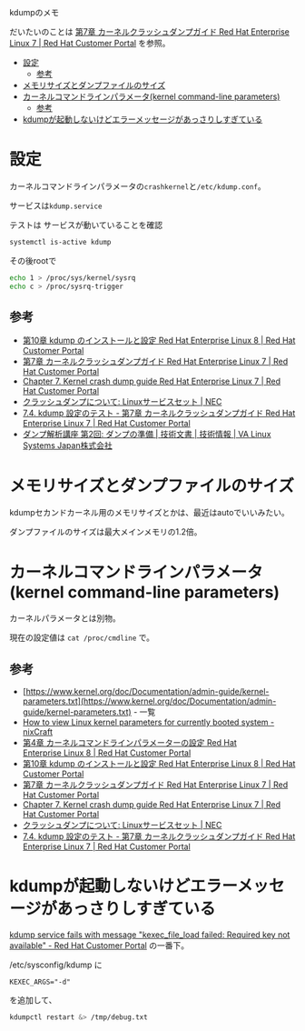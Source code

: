 kdumpのメモ

だいたいのことは
[第7章 カーネルクラッシュダンプガイド Red Hat Enterprise Linux 7 | Red Hat Customer Portal](https://access.redhat.com/documentation/ja-jp/red_hat_enterprise_linux/7/html/kernel_administration_guide/kernel_crash_dump_guide)
を参照。

- [設定](#設定)
  - [参考](#参考)
- [メモリサイズとダンプファイルのサイズ](#メモリサイズとダンプファイルのサイズ)
- [カーネルコマンドラインパラメータ(kernel command-line parameters)](#カーネルコマンドラインパラメータkernel-command-line-parameters)
  - [参考](#参考-1)
- [kdumpが起動しないけどエラーメッセージがあっさりしすぎている](#kdumpが起動しないけどエラーメッセージがあっさりしすぎている)


# 設定

カーネルコマンドラインパラメータの`crashkernel`と`/etc/kdump.conf`。

サービスは`kdump.service`

テストは
サービスが動いていることを確認
```sh
systemctl is-active kdump
```
その後rootで
```sh
echo 1 > /proc/sys/kernel/sysrq
echo c > /proc/sysrq-trigger
```

## 参考

- [第10章 kdump のインストールと設定 Red Hat Enterprise Linux 8 | Red Hat Customer Portal](https://access.redhat.com/documentation/ja-jp/red_hat_enterprise_linux/8/html/managing_monitoring_and_updating_the_kernel/installing-and-configuring-kdump_managing-monitoring-and-updating-the-kernel)
- [第7章 カーネルクラッシュダンプガイド Red Hat Enterprise Linux 7 | Red Hat Customer Portal](https://access.redhat.com/documentation/ja-jp/red_hat_enterprise_linux/7/html/kernel_administration_guide/kernel_crash_dump_guide)
- [Chapter 7. Kernel crash dump guide Red Hat Enterprise Linux 7 | Red Hat Customer Portal](https://access.redhat.com/documentation/en-us/red_hat_enterprise_linux/7/html/kernel_administration_guide/kernel_crash_dump_guide)
- [クラッシュダンプについて: Linuxサービスセット | NEC](https://jpn.nec.com/linux/linux-os/ss/d_dump.html)
- [7.4. kdump 設定のテスト - 第7章 カーネルクラッシュダンプガイド Red Hat Enterprise Linux 7 | Red Hat Customer Portal](https://access.redhat.com/documentation/ja-jp/red_hat_enterprise_linux/7/html/kernel_administration_guide/kernel_crash_dump_guide#sect-kdump-test)
- [ダンプ解析講座 第2回: ダンプの準備 | 技術文書 | 技術情報 | VA Linux Systems Japan株式会社](https://www.valinux.co.jp/technologylibrary/document/linuxkernel/dump0002)


# メモリサイズとダンプファイルのサイズ

kdumpセカンドカーネル用のメモリサイズとかは、最近はautoでいいみたい。

ダンプファイルのサイズは最大メインメモリの1.2倍。



# カーネルコマンドラインパラメータ(kernel command-line parameters)

カーネルパラメータとは別物。


現在の設定値は
`cat /proc/cmdline`
で。

## 参考

- [https://www.kernel.org/doc/Documentation/admin-guide/kernel-parameters.txt](https://www.kernel.org/doc/Documentation/admin-guide/kernel-parameters.txt) - 一覧
- [How to view Linux kernel parameters for currently booted system - nixCraft](https://www.cyberciti.biz/faq/display-view-linux-kernel-parameters-for-booted/)
- [第4章 カーネルコマンドラインパラメーターの設定 Red Hat Enterprise Linux 8 | Red Hat Customer Portal](https://access.redhat.com/documentation/ja-jp/red_hat_enterprise_linux/8/html/managing_monitoring_and_updating_the_kernel/configuring-kernel-command-line-parameters_managing-monitoring-and-updating-the-kernel)
- [第10章 kdump のインストールと設定 Red Hat Enterprise Linux 8 | Red Hat Customer Portal](https://access.redhat.com/documentation/ja-jp/red_hat_enterprise_linux/8/html/managing_monitoring_and_updating_the_kernel/installing-and-configuring-kdump_managing-monitoring-and-updating-the-kernel)
- [第7章 カーネルクラッシュダンプガイド Red Hat Enterprise Linux 7 | Red Hat Customer Portal](https://access.redhat.com/documentation/ja-jp/red_hat_enterprise_linux/7/html/kernel_administration_guide/kernel_crash_dump_guide)
- [Chapter 7. Kernel crash dump guide Red Hat Enterprise Linux 7 | Red Hat Customer Portal](https://access.redhat.com/documentation/en-us/red_hat_enterprise_linux/7/html/kernel_administration_guide/kernel_crash_dump_guide)
- [クラッシュダンプについて: Linuxサービスセット | NEC](https://jpn.nec.com/linux/linux-os/ss/d_dump.html)
- [7.4. kdump 設定のテスト - 第7章 カーネルクラッシュダンプガイド Red Hat Enterprise Linux 7 | Red Hat Customer Portal](https://access.redhat.com/documentation/ja-jp/red_hat_enterprise_linux/7/html/kernel_administration_guide/kernel_crash_dump_guide#sect-kdump-test)


# kdumpが起動しないけどエラーメッセージがあっさりしすぎている

[kdump service fails with message "kexec_file_load failed: Required key not available" - Red Hat Customer Portal](https://access.redhat.com/solutions/3683241) の一番下。

/etc/sysconfig/kdump に
```
KEXEC_ARGS="-d"
```
を追加して、
```sh
kdumpctl restart &> /tmp/debug.txt
```
